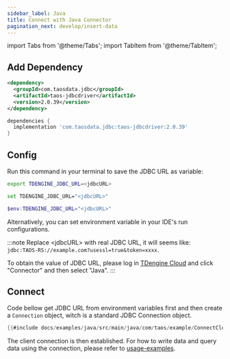 ```yaml
---
sidebar_label: Java
title: Connect with Java Connector
pagination_next: develop/insert-data
---
```


import Tabs from '@theme/Tabs';
import TabItem from '@theme/TabItem';

## Add Dependency


<Tabs defaultValue="maven">
<TabItem value="maven" label="Maven">

```xml title="pom.xml"
<dependency>
  <groupId>com.taosdata.jdbc</groupId>
  <artifactId>taos-jdbcdriver</artifactId>
  <version>2.0.39</version>
</dependency>
```

</TabItem>
<TabItem value="gradel" label="Gradle">

```groovy title="build.gradle"
dependencies {
  implementation 'com.taosdata.jdbc:taos-jdbcdriver:2.0.39'
}
```

</TabItem>
</Tabs>

## Config

Run this command in your terminal to save the JDBC URL as variable:


<Tabs defaultValue="bash">
<TabItem value="bash" label="Bash">

```bash
export TDENGINE_JDBC_URL=<jdbcURL>
```
</TabItem>
<TabItem value="cmd" label="CMD">

```bash
set TDENGINE_JDBC_URL="<jdbcURL>"
```
</TabItem>
<TabItem value="powershell" label="Powershell">

```powershell
$env:TDENGINE_JDBC_URL="<jdbcURL>"
```

</TabItem>
</Tabs>


Alternatively, you can set environment variable in your IDE's run configurations.


<!-- exclude -->
:::note
Replace  <jdbcURL\> with real JDBC URL, it will seems like: `jdbc:TAOS-RS://example.com?usessl=true&token=xxxx`.

To obtain the value of JDBC URL, please log in [TDengine Cloud](https://cloud.tdengine.com) and click "Connector" and then select "Java".
:::
<!-- exclude-end -->
## Connect

Code bellow get JDBC URL from environment variables first and then create a `Connection` object, witch is a standard JDBC Connection object.

```java
{{#include docs/examples/java/src/main/java/com/taos/example/ConnectCloudExample.java:connect}}
```

The client connection is then established. For how to write data and query data using the connection, please refer to [usage-examples](https://docs.tdengine.com/reference/connector/java#usage-examples).